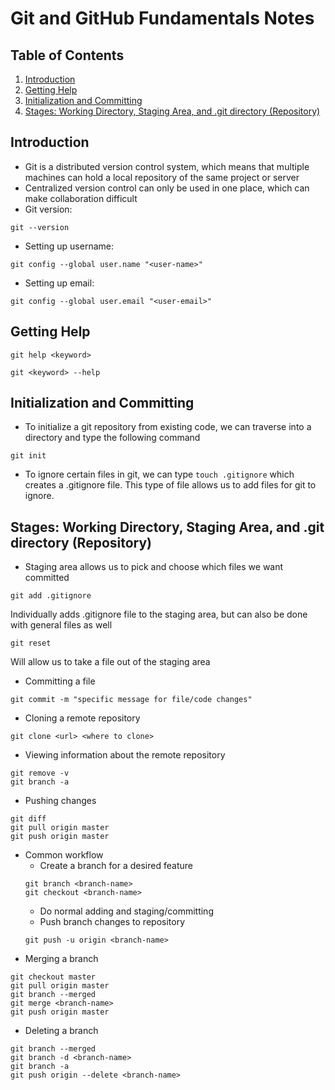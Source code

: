 # Git and GitHub Fundamentals Notes

## Table of Contents

1. [Introduction](#introduction)
2. [Getting Help](#getting-help)
3. [Initialization and Committing](#initialization-and-committing)
4. [Stages: Working Directory, Staging Area, and .git directory (Repository)](#stages-working-directory-staging-area-and-git-directory-repository)

## Introduction

- Git is a distributed version control system, which means that   multiple machines can hold a local repository of the same project or server
- Centralized version control can only be used in one place, which can make collaboration difficult
- Git version:
```shell
git --version
```
- Setting up username:
```shell
git config --global user.name "<user-name>"
```
- Setting up email:
```shell
git config --global user.email "<user-email>"
```
## Getting Help

```shell
git help <keyword>
```
```shell
git <keyword> --help
```
## Initialization and Committing

- To initialize a git repository from existing code, we can traverse into a directory and type the following command
```shell
git init
```
- To ignore certain files in git, we can type ```touch .gitignore``` which creates a .gitignore file. This type of file allows us to add files for git to ignore.

## Stages: Working Directory, Staging Area, and .git directory (Repository)

- Staging area allows us to pick and choose which files we want committed
```shell
git add .gitignore
```
Individually adds .gitignore file to the staging area, but can also be done with general files as well
```shell
git reset
``` 
Will allow us to take a file out of the staging area

- Committing a file
```shell
git commit -m "specific message for file/code changes"
```
- Cloning a remote repository
```shell
git clone <url> <where to clone>
```
- Viewing information about the remote repository
```shell
git remove -v
git branch -a
```
- Pushing changes
```shell
git diff
git pull origin master
git push origin master
```
- Common workflow
    - Create a branch for a desired feature
    ```shell
    git branch <branch-name>
    git checkout <branch-name>
    ```
    - Do normal adding and staging/committing
    - Push branch changes to repository
    ```shell
    git push -u origin <branch-name>
    ```
- Merging a branch
```shell
git checkout master
git pull origin master
git branch --merged
git merge <branch-name>
git push origin master
```
- Deleting a branch
```shell
git branch --merged
git branch -d <branch-name>
git branch -a
git push origin --delete <branch-name>
```

